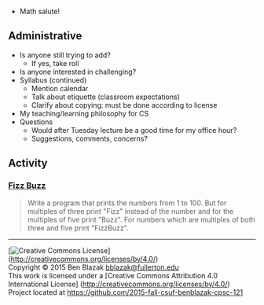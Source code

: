 - Math salute!

## Administrative
- Is anyone still trying to add?
    - If yes, take roll
- Is anyone interested in challenging?
- Syllabus (continued)
    - Mention calendar
    - Talk about etiquette (classroom expectations)
    - Clarify about copying: must be done according to license
- My teaching/learning philosophy for CS
- Questions
    - Would after Tuesday lecture be a good time for my office hour?
    - Suggestions, comments, concerns?

## Activity

### [Fizz Buzz](http://c2.com/cgi/wiki?FizzBuzzTest)

> Write a program that prints the numbers from 1 to 100. But for multiples of
> three print "Fizz" instead of the number and for the multiples of five print
> "Buzz". For numbers which are multiples of both three and five print
> "FizzBuzz".


-------------------------------------------------------------------------------
[![Creative Commons License](https://i.creativecommons.org/l/by/4.0/88x31.png)]
(http://creativecommons.org/licenses/by/4.0/)  
Copyright &copy; 2015 Ben Blazak <bblazak@fullerton.edu>  
This work is licensed under a [Creative Commons Attribution 4.0 International
License] (http://creativecommons.org/licenses/by/4.0/)  
Project located at <https://github.com/2015-fall-csuf-benblazak-cpsc-121>

